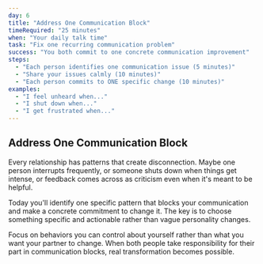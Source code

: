 ```yaml
---
day: 6
title: "Address One Communication Block"
timeRequired: "25 minutes"
when: "Your daily talk time"
task: "Fix one recurring communication problem"
success: "You both commit to one concrete communication improvement"
steps:
  - "Each person identifies one communication issue (5 minutes)"
  - "Share your issues calmly (10 minutes)"
  - "Each person commits to ONE specific change (10 minutes)"
examples:
  - "I feel unheard when..."
  - "I shut down when..."
  - "I get frustrated when..."
---
```


## Address One Communication Block

Every relationship has patterns that create disconnection. Maybe one person interrupts frequently, or someone shuts down when things get intense, or feedback comes across as criticism even when it's meant to be helpful.

Today you'll identify one specific pattern that blocks your communication and make a concrete commitment to change it. The key is to choose something specific and actionable rather than vague personality changes.

Focus on behaviors you can control about yourself rather than what you want your partner to change. When both people take responsibility for their part in communication blocks, real transformation becomes possible.